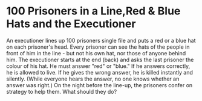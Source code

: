 # 100 Prisoners in a Line,Red & Blue Hats and the Executioner

An executioner lines up 100 prisoners single file and puts a red or a blue hat on each prisoner's head. Every prisoner
can see the hats of the people in front of him in the line - but not his own hat, nor those of anyone behind him. The
executioner starts at the end (back) and asks the last prisoner the colour of his hat. He must answer "red" or
"blue." If he answers correctly, he is allowed to live. If he gives the wrong answer, he is killed instantly and
silently. (While everyone hears the answer, no one knows whether an answer was right.) On the night before the line-up,
the prisoners confer on strategy to help them. What should they do?